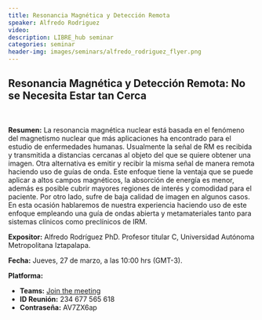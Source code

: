 ```yaml
---
title: Resonancia Magnética y Detección Remota
speaker: Alfredo Rodriguez
video: 
description: LIBRE_hub seminar
categories: seminar
header-img: images/seminars/alfredo_rodriguez_flyer.png
---
```


## Resonancia Magnética y Detección Remota: No se Necesita Estar tan Cerca
<br>

**Resumen:** 
La resonancia magnética nuclear está basada en el fenómeno del magnetismo nuclear que más aplicaciones ha encontrado para el estudio de enfermedades humanas. Usualmente la señal de RM es recibida y transmitida a distancias cercanas al objeto del que se quiere obtener una imagen. Otra alternativa es emitir y recibir la misma señal de manera remota haciendo uso de guías de onda. Este enfoque tiene la ventaja que se puede aplicar a altos campos magnéticos, la absorción de energía es menor, además es posible cubrir mayores regiones de interés y comodidad para el paciente. Por otro lado, sufre de baja calidad de imagen en algunos casos. En esta ocasión hablaremos de nuestra experiencia haciendo uso de este enfoque empleando una guía de ondas abierta y metamateriales tanto para
sistemas clínicos como preclínicos de IRM.

**Expositor:** Alfredo Rodríguez PhD. Profesor titular C, Universidad Autónoma Metropolitana Iztapalapa.

**Fecha:** Jueves, 27 de marzo, a las 10:00 hrs (GMT-3). 

**Platforma:**
- **Teams:** [Join the meeting](https://teams.microsoft.com/l/meetup-join/19%3ameeting_NzRlZTlhZjgtYWRhMi00Nzg4LThkNmEtNDY1NWY2NjZhMDhi%40thread.v2/0?context=%7b%22Tid%22%3a%225ff5d9fa-f83f-4ac1-a4d2-eb48ea0a00d2%22%2c%22Oid%22%3a%22b066b156-36d2-4bf1-8723-85ab0bba4b91%22%7d)
- **ID Reunión:** 234 677 565 618
- **Contraseña:** AV7ZX6ap